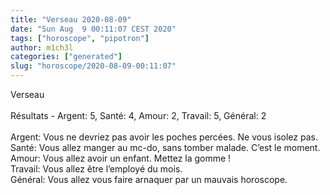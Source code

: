 ```yaml
---
title: "Verseau 2020-08-09"
date: "Sun Aug  9 00:11:07 CEST 2020"
tags: ["horoscope", "pipotron"]
author: m1ch3l
categories: ["generated"]
slug: "horoscope/2020-08-09-00:11:07"
---
```


Verseau<br>
<br>
Résultats - Argent: 5, Santé: 4, Amour: 2, Travail: 5, Général: 2<br>
<br>
Argent:  Vous ne devriez pas avoir les poches percées. Ne vous isolez pas.<br>
Santé:   Vous allez manger au mc-do, sans tomber malade. C’est le moment.<br>
Amour:   Vous allez avoir un enfant. Mettez la gomme !<br>
Travail: Vous allez être l’employé du mois. <br>
Général: Vous allez vous faire arnaquer par un mauvais horoscope.<br>
